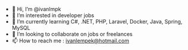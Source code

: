 - 👋 Hi, I’m @ivanlmpk
- 👀 I’m interested in developer jobs
- 🌱 I’m currently learning C#, .NET, PHP, Laravel, Docker, Java, Spring, MySQL
- 💞️ I’m looking to collaborate on jobs or freelances
- 📫 How to reach me : ivanlempek@hotmail.com

<!---
ivanlmpk/ivanlmpk is a ✨ special ✨ repository because its `README.md` (this file) appears on your GitHub profile.
You can click the Preview link to take a look at your changes.
--->

